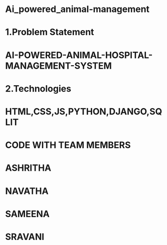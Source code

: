 # Ai_powered_animal-management

# 1.Problem Statement
# AI-POWERED-ANIMAL-HOSPITAL-MANAGEMENT-SYSTEM

 # 2.Technologies
 # HTML,CSS,JS,PYTHON,DJANGO,SQLIT
 
 #  CODE WITH TEAM MEMBERS
 # ASHRITHA
 # NAVATHA
 # SAMEENA
 # SRAVANI
